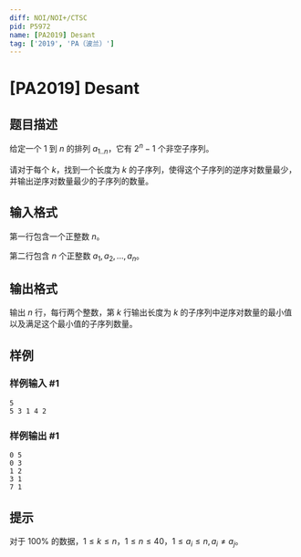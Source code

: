 ```yaml
---
diff: NOI/NOI+/CTSC
pid: P5972
name: [PA2019] Desant
tag: ['2019', 'PA（波兰）']
---
```

# [PA2019] Desant
## 题目描述

给定一个 $1$ 到 $n$ 的排列 $a_{1..n}$，它有 $2^n-1$ 个非空子序列。

请对于每个 $k$，找到一个长度为 $k$ 的子序列，使得这个子序列的逆序对数量最少，并输出逆序对数量最少的子序列的数量。
## 输入格式

第一行包含一个正整数 $n$。

第二行包含 $n$ 个正整数 $a_1,a_2,...,a_n$。
## 输出格式

输出 $n$ 行，每行两个整数，第 $k$ 行输出长度为 $k$ 的子序列中逆序对数量的最小值以及满足这个最小值的子序列数量。
## 样例

### 样例输入 #1
```
5
5 3 1 4 2
```
### 样例输出 #1
```
0 5
0 3
1 2
3 1
7 1
```
## 提示

对于 $100\%$ 的数据，$1\le k\le n$，$1\le n\le 40$，$1\le a_i\le n,a_i\ne a_j$。
